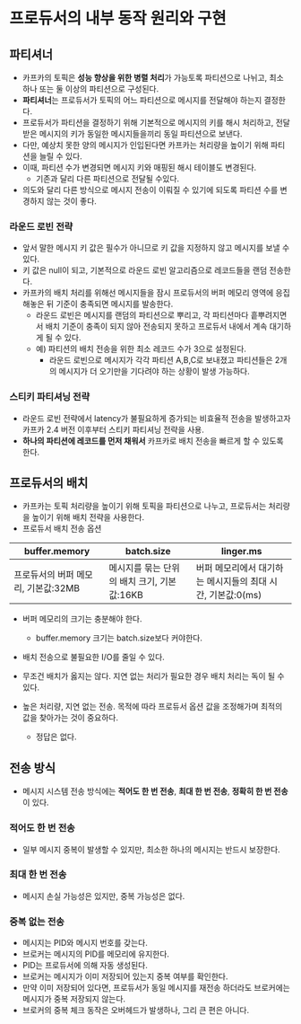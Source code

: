 # 프로듀서의 내부 동작 원리와 구현
## 파티셔너
- 카프카의 토픽은 **성능 향상을 위한 병렬 처리**가 가능토록 파티션으로 나뉘고, 최소 하나 또는 둘 이상의 파티션으로 구성된다.
- **파티셔너**는 프로듀서가 토픽의 어느 파티션으로 메시지를 전달해야 하는지 결정한다.
- 프로듀서가 파티션을 결정하기 위해 기본적으로 메시지의 키를 해시 처리하고, 전달받은 메시지의 키가 동일한 메시지들을끼리 동일 파티션으로 보낸다.
- 다만, 예상치 못한 양의 메시지가 인입된다면 카프카는 처리량을 높이기 위해 파티션을 늘릴 수 있다.
- 이때, 파티션 수가 변경되면 메시지 키와 매핑된 해시 테이블도 변경된다.
  - 기존과 달리 다른 파티션으로 전달될 수있다.
- 의도와 달리 다른 방식으로 메시지 전송이 이뤄질 수 있기에 되도록 파티션 수를 변경하지 않는 것이 좋다.

### 라운드 로빈 전략
- 앞서 말한 메시지 키 값은 필수가 아니므로 키 값을 지정하지 않고 메시지를 보낼 수 있다.
- 키 값은 null이 되고, 기본적으로 라운드 로빈 알고리즘으로 레코드들을 랜덤 전송한다.
- 카프카의 배치 처리를 위해선 메시지들을 잠시 프로듀서의 버퍼 메모리 영역에 응집해놓은 뒤 기준이 충족되면 메시지를 발송한다.
  - 라운드 로빈은 메시지를 랜덤의 파티션으로 뿌리고, 각 파티션마다 흩뿌려지면서 배치 기준이 충족이 되지 않아 전송되지 못하고 프로듀서 내에서 계속 대기하게 될 수 있다.
  - 예) 파티션의 배치 전송을 위한 최소 레코드 수가 3으로 설정된다.
    - 라운드 로빈으로 메시지가 각각 파티션 A,B,C로 보내졌고 파티션들은 2개의 메시지가 더 오기만을 기다려야 하는 상황이 발생 가능하다.

### 스티키 파티셔닝 전략
- 라운드 로빈 전략에서 latency가 불필요하게 증가되는 비효율적 전송을 발생하고자 카프카 2.4 버전 이후부터 스티키 파티셔닝 전략을 사용.
- **하나의 파티션에 레코드를 먼저 채워서** 카프카로 배치 전송을 빠르게 할 수 있도록 한다.

## 프로듀서의 배치
- 카프카는 토픽 처리량을 높이기 위해 토픽을 파티션으로 나누고, 프로듀서는 처리량을 높이기 위해 배치 전략을 사용한다.
- 프로듀서 배치 전송 옵션

| buffer.memory          | batch.size                  | linger.ms                            |
|------------------------|-----------------------------|--------------------------------------|
| 프로듀서의 버퍼 메모리, 기본값:32MB | 메시지를 묶는 단위의 배치 크기, 기본값:16KB | 버퍼 메모리에서 대기하는 메시지들의 최대 시간, 기본값:0(ms) |

- 버퍼 메모리의 크기는 충분해야 한다.
  - buffer.memory 크기는 batch.size보다 커야한다.


- 배치 전송으로 불필요한 I/O를 줄일 수 있다.
- 무조건 배치가 옳지는 않다. 지연 없는 처리가 필요한 경우 배치 처리는 독이 될 수 있다.
- 높은 처리량, 지연 없는 전송. 목적에 따라 프로듀서 옵션 값을 조정해가며 최적의 값을 찾아가는 것이 중요하다.
  - 정답은 없다.

## 전송 방식
- 메시지 시스템 전송 방식에는 **적어도 한 번 전송**, **최대 한 번 전송**, **정확히 한 번 전송**이 있다.

### 적어도 한 번 전송
- 일부 메시지 중복이 발생할 수 있지만, 최소한 하나의 메시지는 반드시 보장한다.

### 최대 한 번 전송
- 메시지 손실 가능성은 있지만, 중복 가능성은 없다.

### 중복 없는 전송
- 메시지는 PID와 메시지 번호를 갖는다.
- 브로커는 메시지의 PID를 메모리에 유지한다.
- PID는 프로듀서에 의해 자동 생성된다.
- 브로커는 메시지가 이미 저장되어 있는지 중복 여부를 확인한다.
- 만약 이미 저장되어 있다면, 프로듀서가 동일 메시지를 재전송 하더라도 브로커에는 메시지가 중복 저장되지 않는다.
- 브로커의 중복 체크 동작은 오버헤드가 발생하나, 그리 큰 편은 아니다.